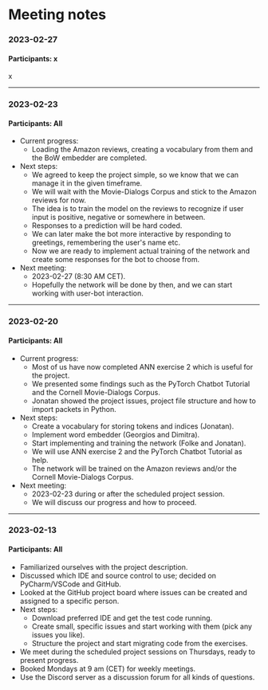 # Meeting notes

### 2023-02-27
#### Participants: x
x

***

### 2023-02-23
#### Participants: All
* Current progress:
  * Loading the Amazon reviews, creating a vocabulary from them and the BoW embedder are completed.
* Next steps:
  * We agreed to keep the project simple, so we know that we can manage it in the given timeframe.
  * We will wait with the Movie-Dialogs Corpus and stick to the Amazon reviews for now.
  * The idea is to train the model on the reviews to recognize if user input is positive, negative or somewhere in between.
  * Responses to a prediction will be hard coded.
  * We can later make the bot more interactive by responding to greetings, remembering the user's name etc.
  * Now we are ready to implement actual training of the network and create some responses for the bot to choose from.
* Next meeting:
  * 2023-02-27 (8:30 AM CET).
  * Hopefully the network will be done by then, and we can start working with user-bot interaction.

***

### 2023-02-20
#### Participants: All
* Current progress:
  * Most of us have now completed ANN exercise 2 which is useful for the project.
  * We presented some findings such as the PyTorch Chatbot Tutorial and the Cornell Movie-Dialogs Corpus.
  * Jonatan showed the project issues, project file structure and how to import packets in Python.
* Next steps:
  * Create a vocabulary for storing tokens and indices (Jonatan).
  * Implement word embedder (Georgios and Dimitra).
  * Start implementing and training the network (Folke and Jonatan).
  * We will use ANN exercise 2 and the PyTorch Chatbot Tutorial as help.
  * The network will be trained on the Amazon reviews and/or the Cornell Movie-Dialogs Corpus.
* Next meeting:
  * 2023-02-23 during or after the scheduled project session.
  * We will discuss our progress and how to proceed.

***

### 2023-02-13
#### Participants: All
* Familiarized ourselves with the project description.
* Discussed which IDE and source control to use; decided on PyCharm/VSCode and GitHub.
* Looked at the GitHub project board where issues can be created and assigned to a specific person.
* Next steps:
  * Download preferred IDE and get the test code running.
  * Create small, specific issues and start working with them (pick any issues you like).
  * Structure the project and start migrating code from the exercises.
* We meet during the scheduled project sessions on Thursdays, ready to present progress.
* Booked Mondays at 9 am (CET) for weekly meetings.
* Use the Discord server as a discussion forum for all kinds of questions.
